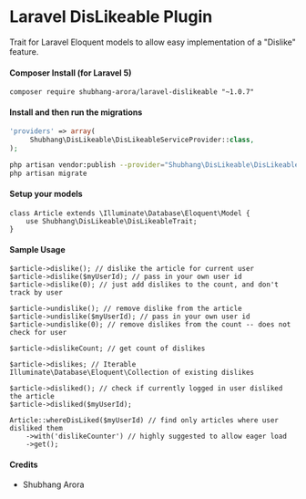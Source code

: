 Laravel DisLikeable Plugin
============

Trait for Laravel Eloquent models to allow easy implementation of a "Dislike" feature.

#### Composer Install (for Laravel 5)

	composer require shubhang-arora/laravel-dislikeable "~1.0.7"

#### Install and then run the migrations

```php
'providers' => array(
	 Shubhang\DisLikeable\DisLikeableServiceProvider::class,
);
```

```bash
php artisan vendor:publish --provider="Shubhang\DisLikeable\DisLikeableServiceProvider"
php artisan migrate
```

#### Setup your models

    class Article extends \Illuminate\Database\Eloquent\Model {
		use Shubhang\DisLikeable\DisLikeableTrait;
	}

#### Sample Usage

	$article->dislike(); // dislike the article for current user
	$article->dislike($myUserId); // pass in your own user id
	$article->dislike(0); // just add dislikes to the count, and don't track by user
	
	$article->undislike(); // remove dislike from the article
	$article->undislike($myUserId); // pass in your own user id
	$article->undislike(0); // remove dislikes from the count -- does not check for user
	
	$article->dislikeCount; // get count of dislikes
	
	$article->dislikes; // Iterable Illuminate\Database\Eloquent\Collection of existing dislikes
	
	$article->disliked(); // check if currently logged in user disliked the article
	$article->disliked($myUserId);
	
	Article::whereDisLiked($myUserId) // find only articles where user disliked them
		->with('dislikeCounter') // highly suggested to allow eager load
		->get();

#### Credits

 - Shubhang Arora
